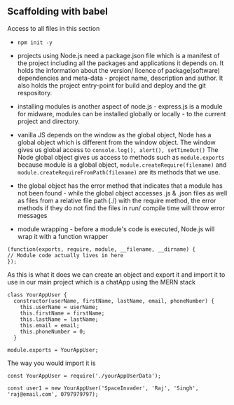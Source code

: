## Scaffolding with babel

Access to all files in this section

- `npm init -y`

- projects using Node.js need a package.json file which is a manifest of the project including all the packages and applications it depends on. It holds the information about the version/ licence of package(software) dependencies and meta-data - project name, description and author. It also holds the project entry-point for build and deploy and the git respository.

- installing modules is another aspect of node.js - express.js is a module for midware, modules can be installed globally or locally - to the current project and directory.

- vanilla JS depends on the window as the global object, Node has a global object which is different from the window object. The window gives us global access to `console.log(), alert(), setTimeOut()` The Node global object gives us access to methods such as `module.exports` because module is a global object, `module.createRequire(filename)` and `module.createRequireFromPath(filename)` are its methods that we use.

- the global object has the error method that indicates that a module has not been found - while the global object accesses .js & .json files as well as files from a relative file path (./) with the require method, the error methods if they do not find the files in run/ compile time will throw error messages

- module wrapping - before a module's code is executed, Node.js will wrap it with a function wrapper

```
(function(exports, require, module, __filename, __dirname) {
// Module code actually lives in here
});
```

As this is what it does we can create an object and export it and import it to use in our main project which is a chatApp using the MERN stack

```
class YourAppUser {
  constructor(userName, firstName, lastName, email, phoneNumber) {
    this.userName = userName;
    this.firstName = firstName;
    this.lastName = lastName;
    this.email = email;
    this.phoneNumber = 0;
  }

module.exports = YourAppUser;
```

The way you would import it is

```
const YourAppUser = require('./yourAppUserData');

const user1 = new YourAppUser('SpaceInvader', 'Raj', 'Singh', 'raj@email.com', 0797979797);

```
